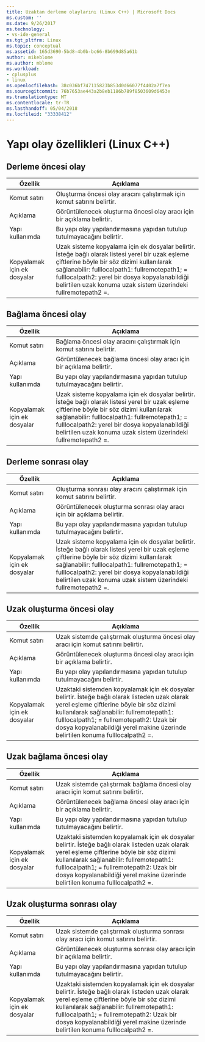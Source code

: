 ```yaml
---
title: Uzaktan derleme olaylarını (Linux C++) | Microsoft Docs
ms.custom: ''
ms.date: 9/26/2017
ms.technology:
- vs-ide-general
ms.tgt_pltfrm: Linux
ms.topic: conceptual
ms.assetid: 165d3690-5bd8-4b0b-bc66-8b699d85a61b
author: mikeblome
ms.author: mblome
ms.workload:
- cplusplus
- linux
ms.openlocfilehash: 38c036bf747115823b853d0d66077f4402a7f7ea
ms.sourcegitcommit: 76b7653ae443a2b8eb1186b789f8503609d6453e
ms.translationtype: MT
ms.contentlocale: tr-TR
ms.lasthandoff: 05/04/2018
ms.locfileid: "33338412"
---
```

# <a name="build-event-properties-linux-c"></a>Yapı olay özellikleri (Linux C++) 

## <a name="pre-build-event"></a>Derleme öncesi olay

Özellik | Açıklama
--- | ---
Komut satırı | Oluşturma öncesi olay aracını çalıştırmak için komut satırını belirtir.
Açıklama | Görüntülenecek oluşturma öncesi olay aracı için bir açıklama belirtir.
Yapı kullanımda | Bu yapı olay yapılandırmasına yapıdan tutulup tutulmayacağını belirtir.
Kopyalamak için ek dosyalar | Uzak sisteme kopyalama için ek dosyalar belirtir. İsteğe bağlı olarak listesi yerel bir uzak eşleme çiftlerine böyle bir söz dizimi kullanılarak sağlanabilir: fulllocalpath1: fullremotepath1; = fulllocalpath2: yerel bir dosya kopyalanabildiği belirtilen uzak konuma uzak sistem üzerindeki fullremotepath2 =.

## <a name="pre-link-event"></a>Bağlama öncesi olay

Özellik | Açıklama
--- | ---
Komut satırı | Bağlama öncesi olay aracını çalıştırmak için komut satırını belirtir.
Açıklama | Görüntülenecek bağlama öncesi olay aracı için bir açıklama belirtir.
Yapı kullanımda | Bu yapı olay yapılandırmasına yapıdan tutulup tutulmayacağını belirtir.
Kopyalamak için ek dosyalar | Uzak sisteme kopyalama için ek dosyalar belirtir. İsteğe bağlı olarak listesi yerel bir uzak eşleme çiftlerine böyle bir söz dizimi kullanılarak sağlanabilir: fulllocalpath1: fullremotepath1; = fulllocalpath2: yerel bir dosya kopyalanabildiği belirtilen uzak konuma uzak sistem üzerindeki fullremotepath2 =.

## <a name="post-build-event"></a>Derleme sonrası olay

Özellik | Açıklama
--- | ---
Komut satırı | Oluşturma sonrası olay aracını çalıştırmak için komut satırını belirtir.
Açıklama | Görüntülenecek oluşturma sonrası olay aracı için bir açıklama belirtir.
Yapı kullanımda | Bu yapı olay yapılandırmasına yapıdan tutulup tutulmayacağını belirtir.
Kopyalamak için ek dosyalar | Uzak sisteme kopyalama için ek dosyalar belirtir. İsteğe bağlı olarak listesi yerel bir uzak eşleme çiftlerine böyle bir söz dizimi kullanılarak sağlanabilir: fulllocalpath1: fullremotepath1; = fulllocalpath2: yerel bir dosya kopyalanabildiği belirtilen uzak konuma uzak sistem üzerindeki fullremotepath2 =.

## <a name="remote-pre-build-event"></a>Uzak oluşturma öncesi olay

Özellik | Açıklama
--- | ---
Komut satırı | Uzak sistemde çalıştırmak oluşturma öncesi olay aracı için komut satırını belirtir.
Açıklama | Görüntülenecek oluşturma öncesi olay aracı için bir açıklama belirtir.
Yapı kullanımda | Bu yapı olay yapılandırmasına yapıdan tutulup tutulmayacağını belirtir.
Kopyalamak için ek dosyalar | Uzaktaki sistemden kopyalamak için ek dosyalar belirtir. İsteğe bağlı olarak listeden uzak olarak yerel eşleme çiftlerine böyle bir söz dizimi kullanılarak sağlanabilir: fullremotepath1: fulllocalpath1; = fullremotepath2: Uzak bir dosya kopyalanabildiği yerel makine üzerinde belirtilen konuma fulllocalpath2 =.

## <a name="remote-pre-link-event"></a>Uzak bağlama öncesi olay

Özellik | Açıklama
--- | ---
Komut satırı | Uzak sistemde çalıştırmak bağlama öncesi olay aracı için komut satırını belirtir.
Açıklama | Görüntülenecek bağlama öncesi olay aracı için bir açıklama belirtir.
Yapı kullanımda | Bu yapı olay yapılandırmasına yapıdan tutulup tutulmayacağını belirtir.
Kopyalamak için ek dosyalar | Uzaktaki sistemden kopyalamak için ek dosyalar belirtir. İsteğe bağlı olarak listeden uzak olarak yerel eşleme çiftlerine böyle bir söz dizimi kullanılarak sağlanabilir: fullremotepath1: fulllocalpath1; = fullremotepath2: Uzak bir dosya kopyalanabildiği yerel makine üzerinde belirtilen konuma fulllocalpath2 =.

## <a name="remote-post-build-event"></a>Uzak oluşturma sonrası olay

Özellik | Açıklama
--- | ---
Komut satırı | Uzak sistemde çalıştırmak oluşturma sonrası olay aracı için komut satırını belirtir.
Açıklama | Görüntülenecek oluşturma sonrası olay aracı için bir açıklama belirtir.
Yapı kullanımda | Bu yapı olay yapılandırmasına yapıdan tutulup tutulmayacağını belirtir.
Kopyalamak için ek dosyalar | Uzaktaki sistemden kopyalamak için ek dosyalar belirtir. İsteğe bağlı olarak listeden uzak olarak yerel eşleme çiftlerine böyle bir söz dizimi kullanılarak sağlanabilir: fullremotepath1: fulllocalpath1; = fullremotepath2: Uzak bir dosya kopyalanabildiği yerel makine üzerinde belirtilen konuma fulllocalpath2 =.
